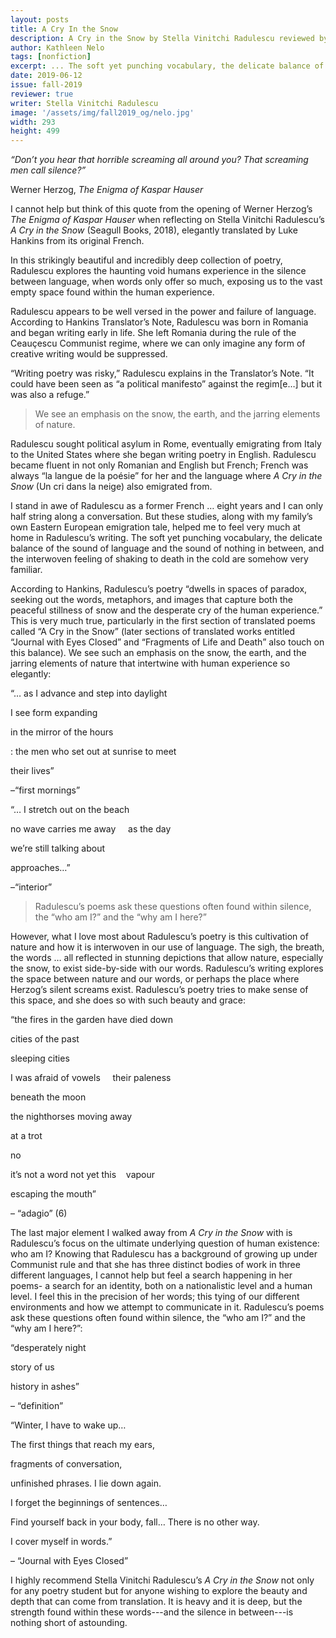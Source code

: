 ```yaml
---
layout: posts
title: A Cry In the Snow
description: A Cry in the Snow by Stella Vinitchi Radulescu reviewed by Kathleen Nelo
author: Kathleen Nelo
tags: [nonfiction]
excerpt: ... The soft yet punching vocabulary, the delicate balance of the sound of language and the sound of nothing in between, and the interwoven feeling of shaking to death in the cold ...
date: 2019-06-12
issue: fall-2019
reviewer: true
writer: Stella Vinitchi Radulescu
image: '/assets/img/fall2019_og/nelo.jpg'
width: 293
height: 499
---
```


<div>
<p class="mb-0"><em>“Don’t you hear that horrible screaming all around you?  
That screaming men call silence?”</em></p>
<footer class="blockquote-footer mb-3 mt-0"> Werner Herzog, <cite title="Source Title">The Enigma of Kaspar Hauser</cite></footer>
</div>

I cannot help but think of this quote from the opening of Werner Herzog’s *The Enigma of Kaspar Hauser* when reflecting on Stella Vinitchi Radulescu’s *A Cry in the Snow* (Seagull Books, 2018), elegantly translated by Luke Hankins from its original French.

In this strikingly beautiful and incredibly deep collection of poetry, Radulescu explores the haunting void humans experience in the silence between language, when words only offer so much, exposing us to the vast empty space found within the human experience.

Radulescu appears to be well versed in the power and failure of language. According to Hankins Translator’s Note, Radulescu was born in Romania and began writing early in life. She left Romania during the rule of the Ceauçescu Communist regime, where we can only imagine any form of creative writing would be suppressed.

“Writing poetry was risky,” Radulescu explains in the Translator’s Note. “It could have been seen as “a political manifesto” against the regim[e…] but it was also a refuge.”

<div class="u-release my-5">
    <div class="container">
    <blockquote class="blockquote">
    <p class="h2">We see an emphasis on the snow, the earth, and the jarring elements of nature.</p>
    </blockquote>
</div>
</div>

Radulescu sought political asylum in Rome, eventually emigrating from Italy to the United States where she began writing poetry in English. Radulescu became fluent in not only Romanian and English but French; French was always “la langue de la poésie” for her and the language where *A Cry in the Snow* (Un cri dans la neige) also emigrated from.

I stand in awe of Radulescu as a former French … eight years and I can only half string along a conversation. But these studies, along with my family’s own Eastern European emigration tale, helped me to feel very much at home in Radulescu’s writing. The soft yet punching vocabulary, the delicate balance of the sound of language and the sound of nothing in between, and the interwoven feeling of shaking to death in the cold are somehow very familiar.

According to Hankins, Radulescu’s poetry “dwells in spaces of paradox, seeking out the words, metaphors, and images that capture both the peaceful stillness of snow and the desperate cry of the human experience.” This is very much true, particularly in the first section of translated poems called “A Cry in the Snow” (later sections of translated works entitled “Journal with Eyes Closed” and “Fragments of Life and Death” also touch on this balance). We see such an emphasis on the snow, the earth,  and the jarring elements of nature that  intertwine with human experience so elegantly:

<div class="stanza">
<p class="poemline">“… as I advance and step into daylight</p>  
<p class="poemline">I see form expanding</p>
<p class="poemline">in the mirror of the hours</p>
<p class="poemline">: the men who set out at sunrise to meet</p>  
<p class="poemline">their lives”</p>
</div>

–“first mornings”

<div class="stanza">
<p class="poemline">“… I stretch out on the beach</p>    
<p class="poemline">no wave carries me away&nbsp;&nbsp;&nbsp;&nbsp; as the day</p>    
<p class="poemline">we’re still talking about</p>    
<p class="poemline">approaches…”</p>
</div>
–“interior”

<div class="u-release my-5">
    <div class="container">
    <blockquote class="blockquote">
    <p class="h2">Radulescu’s poems ask these questions often found within silence, the “who am I?” and the “why am I here?”</p>
    </blockquote>
</div>
</div>

However, what I love most about Radulescu’s poetry is this cultivation of nature and how it is interwoven in our use of language. The sigh, the breath, the words … all reflected in stunning depictions that allow nature, especially the snow, to exist side-by-side with our words. Radulescu’s writing explores the space between nature and our words, or perhaps  the place where Herzog’s silent screams exist. Radulescu’s poetry tries to make sense of this space, and she does so with such beauty and grace:

<div class="stanza">
<p class="poemline">“the fires in the garden have died down</p>  
<p class="poemline">cities of the past</p>
<p class="poemline">sleeping cities</p>
<p class="poemline">I was afraid of vowels&nbsp;&nbsp;&nbsp;&nbsp; their paleness</p>  
<p class="poemline">beneath the moon</p>  
<p class="poemline">the nighthorses moving away</p>  
<p class="poemline">at a trot</p>  
<p class="poemline">no</p>  
<p class="poemline">it’s not a word not yet this&nbsp;&nbsp;&nbsp; vapour</p>  
<p class="poemline">escaping the mouth”</p>
</div>

– “adagio” (6)  

The last major element I walked away from *A Cry in the Snow* with is Radulescu’s focus on the ultimate underlying question of human existence: who am I? Knowing that Radulescu has a  background of growing up under Communist rule and that she has three distinct bodies of work in three different languages, I cannot help but feel a search happening in her poems- a search for an identity, both on a nationalistic level and a human level. I feel this in the precision of her words; this tying of our  different environments and how we attempt to communicate in it. Radulescu’s poems ask these questions often found within silence, the “who am I?” and the “why am I here?”:

<div class="stanza">
<p class="poemline">“desperately night</p>
<p class="poemline">story of us</p>  
<p class="poemline">history in ashes”</p>
</div>

– “definition”

<div class="stanza">
<p class="poemline">“Winter, I have to wake up…</p>  
<p class="poemline">The first things that reach my ears,</p>  
<p class="poemline">fragments of conversation,</p>  
<p class="poemline">unfinished phrases. I lie down again.</p>
<p class="poemline">I forget the beginnings of sentences…</p>  
<p class="poemline">Find yourself back in your body, fall… There is no other way.</p>  
<p class="poemline">I cover myself in words.”</p>
</div>

– “Journal with Eyes Closed”

I highly recommend Stella Vinitchi Radulescu’s *A Cry in the Snow* not only for any poetry student but for anyone wishing to explore the beauty and depth that can come from translation. It is heavy and it is deep, but the strength found within these words---and the silence in between---is nothing short of astounding.
